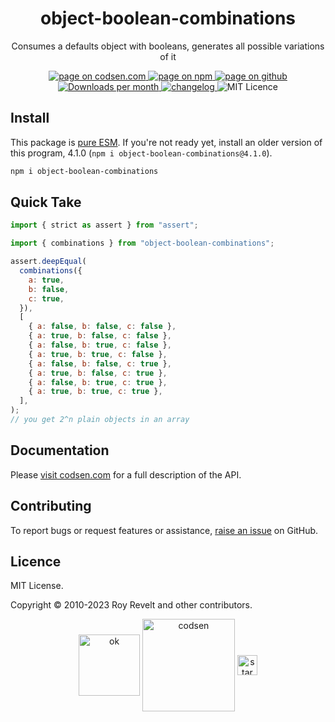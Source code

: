 <h1 align="center">object-boolean-combinations</h1>

<p align="center">Consumes a defaults object with booleans, generates all possible variations of it</p>

<p align="center">
  <a href="https://codsen.com/os/object-boolean-combinations" rel="nofollow noreferrer noopener">
    <img src="https://img.shields.io/badge/-codsen-blue?style=flat-square" alt="page on codsen.com">
  </a>
  <a href="https://www.npmjs.com/package/object-boolean-combinations" rel="nofollow noreferrer noopener">
    <img src="https://img.shields.io/badge/-npm-blue?style=flat-square" alt="page on npm">
  </a>
  <a href="https://github.com/codsen/codsen/tree/main/packages/object-boolean-combinations" rel="nofollow noreferrer noopener">
    <img src="https://img.shields.io/badge/-github-blue?style=flat-square" alt="page on github">
  </a>
  <a href="https://npmcharts.com/compare/object-boolean-combinations?interval=30" rel="nofollow noreferrer noopener" target="_blank">
    <img src="https://img.shields.io/npm/dm/object-boolean-combinations.svg?style=flat-square" alt="Downloads per month">
  </a>
  <a href="https://codsen.com/os/object-boolean-combinations/changelog" rel="nofollow noreferrer noopener">
    <img src="https://img.shields.io/badge/changelog-here-brightgreen?style=flat-square" alt="changelog">
  </a>
  <img src="https://img.shields.io/badge/licence-MIT-brightgreen.svg?style=flat-square" alt="MIT Licence">
</p>

## Install

This package is [pure ESM](https://gist.github.com/sindresorhus/a39789f98801d908bbc7ff3ecc99d99c). If you're not ready yet, install an older version of this program, 4.1.0 (`npm i object-boolean-combinations@4.1.0`).

```bash
npm i object-boolean-combinations
```

## Quick Take

```js
import { strict as assert } from "assert";

import { combinations } from "object-boolean-combinations";

assert.deepEqual(
  combinations({
    a: true,
    b: false,
    c: true,
  }),
  [
    { a: false, b: false, c: false },
    { a: true, b: false, c: false },
    { a: false, b: true, c: false },
    { a: true, b: true, c: false },
    { a: false, b: false, c: true },
    { a: true, b: false, c: true },
    { a: false, b: true, c: true },
    { a: true, b: true, c: true },
  ],
);
// you get 2^n plain objects in an array
```

## Documentation

Please [visit codsen.com](https://codsen.com/os/object-boolean-combinations/) for a full description of the API.

## Contributing

To report bugs or request features or assistance, [raise an issue](https://github.com/codsen/codsen/issues/new/choose) on GitHub.

## Licence

MIT License.

Copyright © 2010-2023 Roy Revelt and other contributors.

<p align="center"><img src="https://codsen.com/images/png-codsen-ok.png" width="98" alt="ok" align="center"> <img src="https://codsen.com/images/png-codsen-1.png" width="148" alt="codsen" align="center"> <img src="https://codsen.com/images/png-codsen-star-small.png" width="32" alt="star" align="center"></p>
